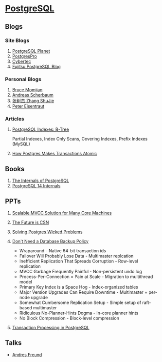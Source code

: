 # [PostgreSQL][]

## Blogs

### Site Blogs

1. [PostgreSQL Planet](https://planet.postgresql.org/)
2. [PostgresPro](https://postgrespro.com/blog)
3. [Cybertec](https://www.cybertec-postgresql.com/en/blog/)
4. [Fujitsu PostgreSQL Blog](https://www.postgresql.fastware.com/blog)

### Personal Blogs

1. [Bruce Momjian](https://momjian.us/)
2. [Andreas Scherbaum](https://andreas.scherbaum.la/)
3. [张树杰 Zhang ShuJie](http://zhangshujie.cn/)
4. [Peter Eisentraut](http://peter.eisentraut.org/)


### Articles

1. [PostgreSQL Indexes: B-Tree](https://commandprompt.com/education/postgresql-indexes-b-tree/)

   Partial Indexes, Index Only Scans, Covering Indexes, Prefix Indexes (MySQL)

2. [How Postgres Makes Transactions Atomic](https://brandur.org/postgres-atomicity)


## Books

1. [The Internals of PostgreSQL](https://www.interdb.jp/pg/)
2. [PostgreSQL 14 Internals](https://postgrespro.com/community/books/internals)


## PPTs

1. [Scalable MVCC Solution for Many Core Machines](https://www.pgcon.org/2015/schedule/events/810.en.html)
2. [The Future is CSN](https://postgrespro.ru/media/2019/10/26/future_is_csn.pdf)
3. [Solving Postgres Wicked Problems](https://www.socallinuxexpo.org/sites/default/files/presentations/solving-postgres-wicked-problems.pdf)
4. [Don't Need a Database Backup Policy](https://www.postgresql.eu/events/pgdaymed2023/sessions/session/4506/slides/375/Don't%20Need%20DB%20Backup%20Policy%20V4.pdf)

   * Wraparound - Native 64-bit transaction ids
   * Failover Will Probably Lose Data - Multimaster replcation
   * Inefficient Replication That Spreads Corruption - Row-level replication
   * MVCC Garbage Frequently Painful - Non-persistent undo log
   * Process-Per-Connection = Pain at Scale - Migration to multithread model
   * Primary Key Index is a Space Hog - Index-organized tables
   * Major Version Upgrades Can Require Downtime - Multimaster + per-node upgrade
   * Somewhat Cumbersome Replication Setup - Simple setup of raft-based multimaster
   * Ridiculous No-Planner-Hints Dogma - In-core planner hints
   * No Block Compression - Block-level compression

4. [Transaction Processing in PostgreSQL](https://www.postgresql.org/files/developer/transactions.pdf)


## Talks

* [Andres Freund](https://anarazel.de/talks/)


[PostgreSQL]: https://www.postgresql.org/docs/current/index.html
